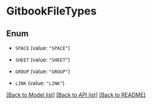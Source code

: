 # GitbookFileTypes

## Enum


* `SPACE` (value: `"SPACE"`)

* `SHEET` (value: `"SHEET"`)

* `GROUP` (value: `"GROUP"`)

* `LINK` (value: `"LINK"`)


[[Back to Model list]](../README.md#documentation-for-models) [[Back to API list]](../README.md#documentation-for-api-endpoints) [[Back to README]](../README.md)


